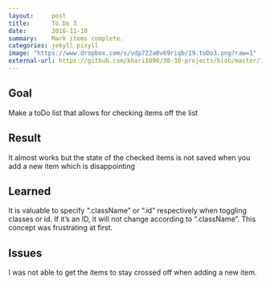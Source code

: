 ```yaml
---
layout:     post
title:      To Do 3
date:       2016-11-10
summary:    Mark items complete.
categories: jekyll pixyll
image: "https://www.dropbox.com/s/vdp722a0v69riqb/19.toDo3.png?raw=1"
external-url: https://github.com/khari1090/30-30-projects/blob/master/19.toDo3.html
---
```


## Goal
Make a toDo list that allows for checking items off the list

## Result
It almost works but the state of the checked items is not saved when you add a new item which is disappointing

## Learned
It is valuable to specify “.className” or “.id” respectively when toggling classes or id. If it’s an ID, it will not change according to “.className”. This concept was frustrating at first.

## Issues
I was not able to get the items to stay crossed off when adding a new item.
